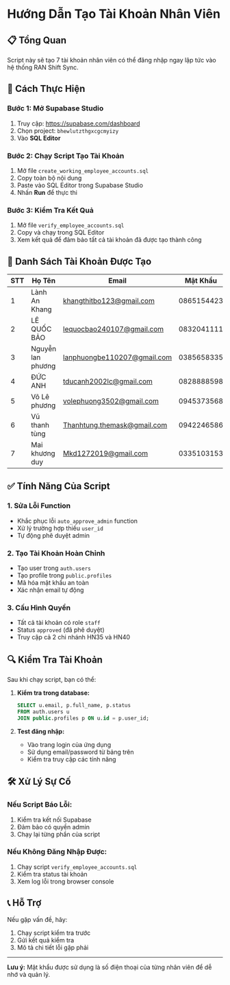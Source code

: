 # Hướng Dẫn Tạo Tài Khoản Nhân Viên

## 📋 Tổng Quan
Script này sẽ tạo 7 tài khoản nhân viên có thể đăng nhập ngay lập tức vào hệ thống RAN Shift Sync.

## 🚀 Cách Thực Hiện

### Bước 1: Mở Supabase Studio
1. Truy cập: https://supabase.com/dashboard
2. Chọn project: `bhewlutzthgxcgcmyizy`
3. Vào **SQL Editor**

### Bước 2: Chạy Script Tạo Tài Khoản
1. Mở file `create_working_employee_accounts.sql`
2. Copy toàn bộ nội dung
3. Paste vào SQL Editor trong Supabase Studio
4. Nhấn **Run** để thực thi

### Bước 3: Kiểm Tra Kết Quả
1. Mở file `verify_employee_accounts.sql`
2. Copy và chạy trong SQL Editor
3. Xem kết quả để đảm bảo tất cả tài khoản đã được tạo thành công

## 👥 Danh Sách Tài Khoản Được Tạo

| STT | Họ Tên | Email | Mật Khẩu | Chi Nhánh |
|-----|--------|-------|----------|----------|
| 1 | Lành An Khang | khangthitbo123@gmail.com | 0865154423 | HN35,HN40 |
| 2 | LÊ QUỐC BẢO | lequocbao240107@gmail.com | 0832041111 | HN35,HN40 |
| 3 | Nguyễn lan phương | lanphuongbe110207@gmail.com | 0385658335 | HN35,HN40 |
| 4 | ĐỨC ANH | tducanh2002lc@gmail.com | 0828888598 | HN35,HN40 |
| 5 | Võ Lê phương | volephuong3502@gmail.com | 0945373568 | HN35,HN40 |
| 6 | Vũ thanh tùng | Thanhtung.themask@gmail.com | 0942246586 | HN35,HN40 |
| 7 | Mai khương duy | Mkd1272019@gmail.com | 0335103153 | HN35,HN40 |

## ✅ Tính Năng Của Script

### 1. Sửa Lỗi Function
- Khắc phục lỗi `auto_approve_admin` function
- Xử lý trường hợp thiếu `user_id`
- Tự động phê duyệt admin

### 2. Tạo Tài Khoản Hoàn Chỉnh
- Tạo user trong `auth.users`
- Tạo profile trong `public.profiles`
- Mã hóa mật khẩu an toàn
- Xác nhận email tự động

### 3. Cấu Hình Quyền
- Tất cả tài khoản có role `staff`
- Status `approved` (đã phê duyệt)
- Truy cập cả 2 chi nhánh HN35 và HN40

## 🔍 Kiểm Tra Tài Khoản

Sau khi chạy script, bạn có thể:

1. **Kiểm tra trong database:**
   ```sql
   SELECT u.email, p.full_name, p.status 
   FROM auth.users u 
   JOIN public.profiles p ON u.id = p.user_id;
   ```

2. **Test đăng nhập:**
   - Vào trang login của ứng dụng
   - Sử dụng email/password từ bảng trên
   - Kiểm tra truy cập các tính năng

## 🛠️ Xử Lý Sự Cố

### Nếu Script Báo Lỗi:
1. Kiểm tra kết nối Supabase
2. Đảm bảo có quyền admin
3. Chạy lại từng phần của script

### Nếu Không Đăng Nhập Được:
1. Chạy script `verify_employee_accounts.sql`
2. Kiểm tra status tài khoản
3. Xem log lỗi trong browser console

## 📞 Hỗ Trợ

Nếu gặp vấn đề, hãy:
1. Chạy script kiểm tra trước
2. Gửi kết quả kiểm tra
3. Mô tả chi tiết lỗi gặp phải

---

**Lưu ý:** Mật khẩu được sử dụng là số điện thoại của từng nhân viên để dễ nhớ và quản lý.